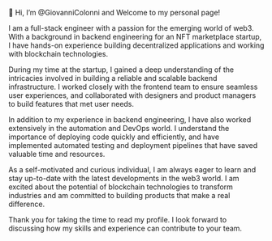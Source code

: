 👋 Hi, I’m @GiovanniColonni and Welcome to my personal page!

I am a full-stack engineer with a passion for the emerging world of web3. With a background in backend engineering for an NFT marketplace startup, I have hands-on experience building decentralized applications and working with blockchain technologies.

During my time at the startup, I gained a deep understanding of the intricacies involved in building a reliable and scalable backend infrastructure. I worked closely with the frontend team to ensure seamless user experiences, and collaborated with designers and product managers to build features that met user needs.

In addition to my experience in backend engineering, I have also worked extensively in the automation and DevOps world. I understand the importance of deploying code quickly and efficiently, and have implemented automated testing and deployment pipelines that have saved valuable time and resources.

As a self-motivated and curious individual, I am always eager to learn and stay up-to-date with the latest developments in the web3 world. I am excited about the potential of blockchain technologies to transform industries and am committed to building products that make a real difference.

Thank you for taking the time to read my profile. I look forward to discussing how my skills and experience can contribute to your team.
<!---
GiovanniColonni/GiovanniColonni is a ✨ special ✨ repository because its `README.md` (this file) appears on your GitHub profile.
You can click the Preview link to take a look at your changes.
--->
